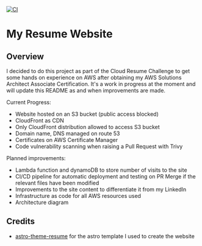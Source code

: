 [![CI](https://github.com/tarunkoshy7/resume-website/actions/workflows/ci.yml/badge.svg)](https://github.com/tarunkoshy7/resume-website/actions/workflows/ci.yml)

# My Resume Website

## Overview

I decided to do this project as part of the Cloud Resume Challenge to get some hands on experience on AWS
after obtaining my AWS Solutions Architect Associate Certification. It's a work in progress at the moment
and will update this README as and when improvements are made.

Current Progress:

* Website hosted on an S3 bucket (public access blocked)
* CloudFront as CDN
* Only CloudFront distribution allowed to access S3 bucket
* Domain name, DNS managed on route 53
* Certificates on AWS Certificate Manager
* Code vulnerability scanning when raising a Pull Request with Trivy

Planned improvements:

* Lambda function and dynamoDB to store number of visits to the site
* CI/CD pipeline for automatic deployment and testing on PR Merge if the relevant files have been modified
* Improvements to the site content to differentiate it from my LinkedIn
* Infrastructure as code for all AWS resources used
* Architecture diagram

## Credits

* [astro-theme-resume](https://github.com/srleom/astro-theme-resume) for the astro template I used to create the website
